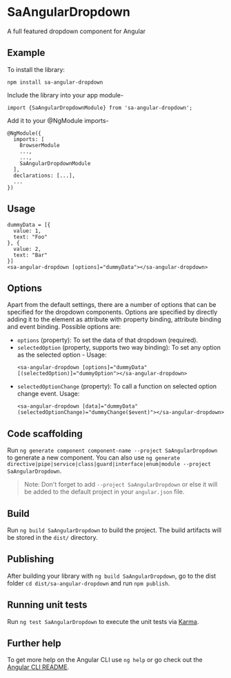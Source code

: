 # SaAngularDropdown

A full featured dropdown component for Angular

## Example
To install the library:
```
npm install sa-angular-dropdown
```

Include the library into your app module-
```
import {SaAngularDropdownModule} from 'sa-angular-dropdown';
```

Add it to your @NgModule imports-
```
@NgModule({
  imports: [
    BrowserModule
    ...,
    ...,
    SaAngularDropdownModule
  ],
  declarations: [...],
  ...
})
```

## Usage
```
dummyData = [{
  value: 1,
  text: "Foo"
}, {
  value: 2,
  text: "Bar"
}]
<sa-angular-dropdown [options]="dummyData"></sa-angular-dropdown>
```

## Options

Apart from the default settings, there are a number of options that can be
specified for the dropdown components. Options are specified by directly adding it to the
element as attribute with property binding, attribute binding and event binding.
Possible options are:

  * `options` (property): To set the data of that dropdown (required).
  * `selectedOption` (property, supports two way binding): To set any option as the selected option -
  Usage:
    ```
    <sa-angular-dropdown [options]="dummyData" [(selectedOption)]="dummyOption"></sa-angular-dropdown>
    ```
  * `selectedOptionChange` (property): To call a function on selected option change event.
  Usage:
    ```
    <sa-angular-dropdown [data]="dummyData" (selectedOptionChange)="dummyChange($event)"></sa-angular-dropdown>
    ```


## Code scaffolding

Run `ng generate component component-name --project SaAngularDropdown` to generate a new component. You can also use `ng generate directive|pipe|service|class|guard|interface|enum|module --project SaAngularDropdown`.
> Note: Don't forget to add `--project SaAngularDropdown` or else it will be added to the default project in your `angular.json` file. 

## Build

Run `ng build SaAngularDropdown` to build the project. The build artifacts will be stored in the `dist/` directory.

## Publishing

After building your library with `ng build SaAngularDropdown`, go to the dist folder `cd dist/sa-angular-dropdown` and run `npm publish`.

## Running unit tests

Run `ng test SaAngularDropdown` to execute the unit tests via [Karma](https://karma-runner.github.io).

## Further help

To get more help on the Angular CLI use `ng help` or go check out the [Angular CLI README](https://github.com/angular/angular-cli/blob/master/README.md).
